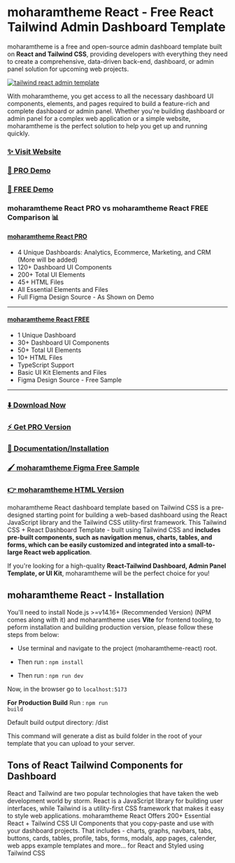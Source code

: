 # moharamtheme React - Free React Tailwind Admin Dashboard Template

moharamtheme is a free and open-source admin dashboard template built on **React and Tailwind CSS**, providing developers with everything they need to create a comprehensive, data-driven back-end, 
dashboard, or admin panel solution for upcoming web projects.

[![tailwind react admin template](https://ucarecdn.com/d2a6daed-eb9c-4c2f-8a95-4419c450e23a/moharamreact.jpg)](https://react-demo.webyar.co/)


With moharamtheme, you get access to all the necessary dashboard UI components, elements, and pages required to build a feature-rich and complete dashboard or admin panel. Whether you're building dashboard or admin panel for a complex web application or a simple website, moharamtheme is the perfect solution to help you get up and running quickly.

### [✨ Visit Website](https://webyar.co/)

### [🚀 PRO Demo](https://react-demo.webyar.co/)
### [🚀 FREE Demo](https://free-react-demo.webyar.co/)

### moharamtheme React PRO vs moharamtheme React FREE Comparison 📊

#### [moharamtheme React PRO](https://react-demo.webyar.co/)
- 4 Unique Dashboards: Analytics, Ecommerce, Marketing, and CRM (More will be added)
- 120+ Dashboard UI Components
- 200+ Total UI Elements
- 45+ HTML Files
- All Essential Elements and Files
- Full Figma Design Source - As Shown on Demo

___

#### [moharamtheme React FREE](https://free-react-demo.webyar.co/)
- 1 Unique Dashboard
- 30+ Dashboard UI Components
- 50+ Total UI Elements 
- 10+ HTML Files
- TypeScript Support
- Basic UI Kit Elements and Files
- Figma Design Source - Free Sample
___

### [⬇️ Download Now](https://webyar.co/download)

### [⚡ Get PRO Version](https://webyar.co/pricing)

### [📄 Documentation/Installation](https://webyar.co/docs)

### [🖌️ moharamtheme Figma Free Sample](https://www.figma.com/community/file/1214477970819985778)

### [👉 moharamtheme HTML Version](https://github.com/moharamtheme/moharamtheme-free-tailwind-dashboard-template)

moharamtheme React dashboard template based on Tailwind CSS is a pre-designed starting point for building a web-based dashboard using the React JavaScript library and the Tailwind CSS utility-first framework. This Tailwind CSS + React Dashboard Template - built using Tailwind CSS and **includes pre-built components, such as navigation menus, charts, tables, and forms, which can be easily customized and integrated into a small-to-large React web application**.

If you're looking for a high-quality **React-Tailwind Dashboard, Admin Panel Template, or UI Kit**, moharamtheme will be the perfect choice for you!

## moharamtheme React - Installation

You'll need to install Node.js >=v14.16+ (Recommended Version) (NPM comes along with it) and moharamtheme uses **Vite** for frontend tooling, to peform installation and building production version, please follow these steps from below:

- Use terminal and navigate to the project (moharamtheme-react) root.

- Then run : <code>npm install</code>

- Then run : <code>npm run dev</code>

Now, in the browser go to <code>localhost:5173</code>

**For Production Build**
Run : <code>npm run build</code>

Default build output directory: /dist

This command will generate a dist as build folder in the root of your template that you can upload to your server.

## Tons of React Tailwind Components for Dashboard
React and Tailwind are two popular technologies that have taken the web development world by storm. React is a JavaScript library for building user interfaces, while Tailwind is a utility-first CSS framework that makes it easy to style web applications. moharamtheme React Offers 200+ Essential React + Tailwind CSS UI Components that you copy-paste and use with your dashboard projects. That includes - charts, graphs, navbars, tabs, buttons, cards, tables, profile, tabs, forms, modals, app pages, calender, web apps example templates and more... for React and Styled using Tailwind CSS
